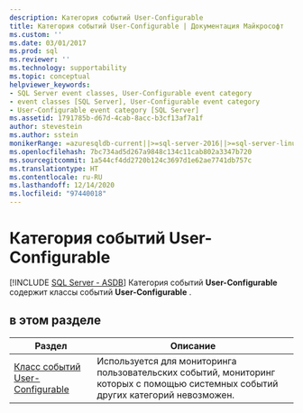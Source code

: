 ```yaml
---
description: Категория событий User-Configurable
title: Категория событий User-Configurable | Документация Майкрософт
ms.custom: ''
ms.date: 03/01/2017
ms.prod: sql
ms.reviewer: ''
ms.technology: supportability
ms.topic: conceptual
helpviewer_keywords:
- SQL Server event classes, User-Configurable event category
- event classes [SQL Server], User-Configurable event category
- User-Configurable event category [SQL Server]
ms.assetid: 1791785b-d67d-4cab-8acc-b3cf13af7a1f
author: stevestein
ms.author: sstein
monikerRange: =azuresqldb-current||>=sql-server-2016||>=sql-server-linux-2017||=azuresqldb-mi-current
ms.openlocfilehash: 7bc734ad5d267a9848c134c11cab802a3347b720
ms.sourcegitcommit: 1a544cf4dd2720b124c3697d1e62ae7741db757c
ms.translationtype: HT
ms.contentlocale: ru-RU
ms.lasthandoff: 12/14/2020
ms.locfileid: "97440018"
---
```

# <a name="user-configurable-event-category"></a>Категория событий User-Configurable
[!INCLUDE [SQL Server - ASDB](../../includes/applies-to-version/sql-asdb.md)]
  Категория событий **User-Configurable** содержит классы событий **User-Configurable** .  
  
## <a name="in-this-section"></a>в этом разделе  
  
|Раздел|Описание|  
|-----------|-----------------|  
|[Класс событий User-Configurable](../../relational-databases/event-classes/user-configurable-event-class.md)|Используется для мониторинга пользовательских событий, мониторинг которых с помощью системных событий других категорий невозможен.|  
  
  
